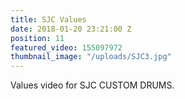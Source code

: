 ```yaml
---
title: SJC Values
date: 2018-01-20 23:21:00 Z
position: 11
featured_video: 155097972
thumbnail_image: "/uploads/SJC3.jpg"
---
```


Values video for SJC CUSTOM DRUMS.
